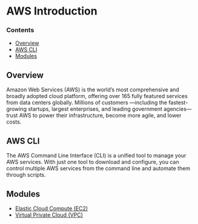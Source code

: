# AWS Introduction

<!--TOC_START-->
### Contents
- [Overview](#overview)
- [AWS CLI](#aws-cli)
- [Modules](#modules)

<!--TOC_END-->
## Overview
Amazon Web Services (AWS) is the world’s most comprehensive and broadly adopted cloud platform, offering over 165 fully featured services from data centers globally. Millions of customers —including the fastest-growing startups, largest enterprises, and leading government agencies—trust AWS to power their infrastructure, become more agile, and lower costs.

## AWS CLI
The AWS Command Line Interface (CLI) is a unified tool to manage your AWS services.
With just one tool to download and configure, you can control multiple AWS services from the command line and automate them through scripts.



<!--MODULES_START-->
## Modules
- [Elastic Cloud Compute (EC2)](./modules/ec2)
- [Virtual Private Cloud (VPC)](./modules/vpc)
<!--MODULES_END-->
